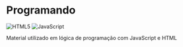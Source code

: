 # Programando

![HTML5](https://img.shields.io/badge/HTML-5-orange)
![JavaScript](https://img.shields.io/badge/Java-Script-yellow)

Material utilizado em lógica de programação com JavaScript e HTML
